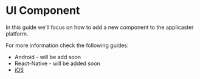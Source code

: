# UI Component

In this guide we'll focus on how to add a new component to the applicaster platform.

For more information check the following guides:
* Android - will be add soon
* React-Native - will be added soon
* [iOS](/ui-components/ios/ui-component-ios.md)